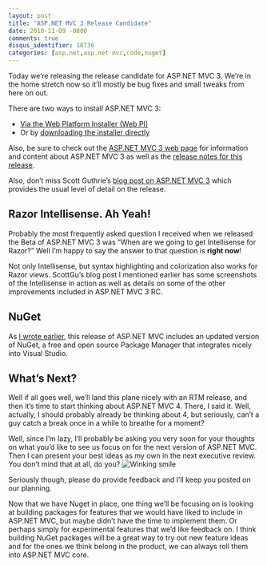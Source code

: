 ```yaml
---
layout: post
title: "ASP.NET MVC 3 Release Candidate"
date: 2010-11-09 -0800
comments: true
disqus_identifier: 18736
categories: [asp.net,asp.net mvc,code,nuget]
---
```

Today we’re releasing the release candidate for ASP.NET MVC 3. We’re in
the home stretch now so it’ll mostly be bug fixes and small tweaks from
here on out.

There are two ways to install ASP.NET MVC 3:

-   [Via the Web Platform Installer (Web
    PI)](http://www.microsoft.com/web/gallery/install.aspx?appid=MVC3 "Install MVC 3 via Web PI")
-   Or by [downloading the installer
    directly](http://go.microsoft.com/fwlink/?LinkID=191797 "Download the MVC 3 installer")

Also, be sure to check out the [ASP.NET MVC 3 web
page](http://www.asp.net/mvc/mvc3 "ASP.NET MVC 3") for information and
content about ASP.NET MVC 3 as well as the [release notes for this
release](http://www.asp.net/learn/whitepapers/mvc3-release-notes "ASP.NET MVC 3 RC Release Notes").

Also, don’t miss Scott Guthrie’s [blog post on ASP.NET MVC
3](http://weblogs.asp.net/scottgu/archive/2010/11/09/announcing-the-asp-net-mvc-3-release-candidate.aspx "Announcing Release Candidate of ASP.NET MVC 3")
which provides the usual level of detail on the release.

Razor Intellisense. Ah Yeah!
----------------------------

Probably the most frequently asked question I received when we released
the Beta of ASP.NET MVC 3 was “When are we going to get Intellisense for
Razor?” Well I’m happy to say the answer to that question is **right
now**!

Not only Intellisense, but syntax highlighting and colorization also
works for Razor views. ScottGu’s blog post I mentioned earlier has some
screenshots of the Intellisense in action as well as details on some of
the other improvements included in ASP.NET MVC 3 RC.

NuGet
-----

As [I wrote
earlier](http://haacked.com/archive/2010/11/09/nuget-ctp2-released.aspx "NuGet CTP 2 released"),
this release of ASP.NET MVC includes an updated version of NuGet, a free
and open source Package Manager that integrates nicely into Visual
Studio.

What’s Next?
------------

Well if all goes well, we’ll land this plane nicely with an RTM release,
and then it’s time to start thinking about ASP.NET MVC 4. There, I said
it. Well, actually, I should probably already be thinking about 4, but
seriously, can’t a guy catch a break once in a while to breathe for a
moment?

Well, since I’m lazy, I’ll probably be asking you very soon for your
thoughts on what you’d like to see us focus on for the next version of
ASP.NET MVC. Then I can present your best ideas as my own in the next
executive review. You don’t mind that at all, do you? ![Winking
smile](http://haacked.com/images/haacked_com/Windows-Live-Writer/ASP.NET-MVC-3-Release-Candidate_955/wlEmoticon-winkingsmile_2.png)

Seriously though, please do provide feedback and I’ll keep you posted on
our planning.

Now that we have Nuget in place, one thing we’ll be focusing on is
looking at building packages for features that we would have liked to
include in ASP.NET MVC, but maybe didn’t have the time to implement
them. Or perhaps simply for experimental features that we’d like
feedback on. I think building NuGet packages will be a great way to try
out new feature ideas and for the ones we think belong in the product,
we can always roll them into ASP.NET MVC core.

